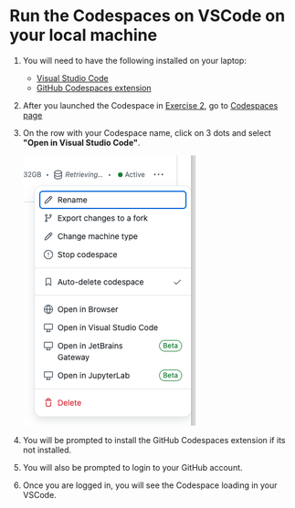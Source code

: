 # Run the Codespaces on VSCode on your local machine

1. You will need to have the following installed on your laptop:

   - [Visual Studio Code](https://code.visualstudio.com/download)
   - [GitHub Codespaces extension](https://marketplace.visualstudio.com/items?itemName=GitHub.codespaces)

2. After you launched the Codespace in [Exercise 2](../exercises/exercise2.md), go to [Codespaces page](https://github.com/codespaces/)

3. On the row with your Codespace name, click on 3 dots and select **"Open in Visual Studio Code"**.

   ![Open with Visual Studio Code](../images/codspaces_open_in_vscode.png)

4. You will be prompted to install the GitHub Codespaces extension if its not installed.

5. You will also be prompted to login to your GitHub account.

6. Once you are logged in, you will see the Codespace loading in your VSCode.
